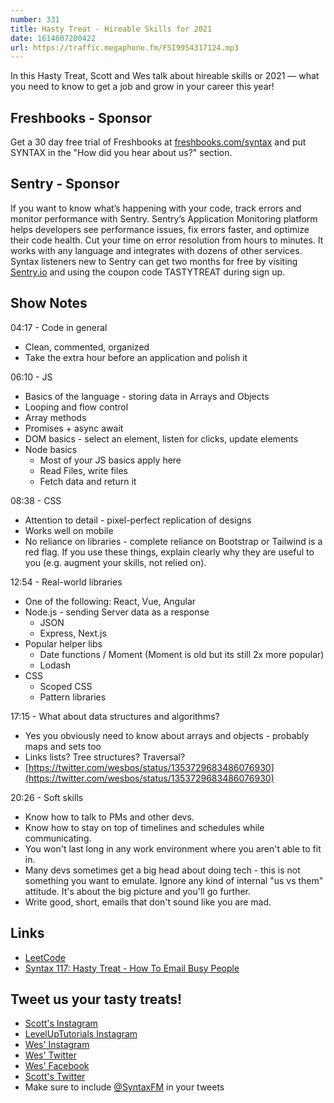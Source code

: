 ```yaml
---
number: 331
title: Hasty Treat - Hireable Skills for 2021
date: 1614607200422
url: https://traffic.megaphone.fm/FSI9954317124.mp3
---
```


In this Hasty Treat, Scott and Wes talk about hireable skills or 2021 — what you need to know to get a job and grow in your career this year!

## Freshbooks - Sponsor
Get a 30 day free trial of Freshbooks at [freshbooks.com/syntax](https://freshbooks.com/syntax) and put SYNTAX in the "How did you hear about us?" section.

## Sentry - Sponsor
If you want to know what’s happening with your code, track errors and monitor performance with Sentry. Sentry’s Application Monitoring platform helps developers see performance issues, fix errors faster, and optimize their code health. Cut your time on error resolution from hours to minutes. It works with any language and integrates with dozens of other services. Syntax listeners new to Sentry can get two months for free by visiting [Sentry.io](https://sentry.io/) and using the coupon code TASTYTREAT during sign up.

## Show Notes
04:17 -  Code in general
* Clean, commented, organized
* Take the extra hour before an application and polish it

06:10 - JS
* Basics of the language - storing data in Arrays and Objects
* Looping and flow control
* Array methods
* Promises + async await
* DOM basics - select an element, listen for clicks, update elements
* Node basics
  * Most of your JS basics apply here
  * Read Files, write files
  * Fetch data and return it

08:38 - CSS
* Attention to detail - pixel-perfect replication of designs
* Works well on mobile
* No reliance on libraries - complete reliance on Bootstrap or Tailwind is a red flag. If you use these things, explain clearly why they are useful to you (e.g. augment your skills, not relied on).

12:54 - Real-world libraries
* One of the following: React, Vue, Angular
* Node.js - sending Server data as a response
  * JSON
  * Express, Next.js
* Popular helper libs
  * Date functions / Moment (Moment is old but its still 2x more popular)
  * Lodash
* CSS
  * Scoped CSS
  * Pattern libraries

17:15 - What about data structures and algorithms?
* Yes you obviously need to know about arrays and objects - probably maps and sets too
* Links lists? Tree structures? Traversal?
* [https://twitter.com/wesbos/status/1353729683486076930](https://twitter.com/wesbos/status/1353729683486076930)

20:26 - Soft skills
* Know how to talk to PMs and other devs.
* Know how to stay on top of timelines and schedules while communicating.
* You won't last long in any work environment where you aren't able to fit in.
* Many devs sometimes get a big head about doing tech - this is not something you want to emulate. Ignore any kind of internal "us vs them" attitude. It's about the big picture and you'll go further.
* Write good, short, emails that don't sound like you are mad.

## Links
* [LeetCode](https://leetcode.com/)
* [Syntax 117: Hasty Treat - How To Email Busy People](https://syntax.fm/show/117/hasty-treat-how-to-email-busy-people)

## Tweet us your tasty treats!
* [Scott's Instagram](https://www.instagram.com/stolinski/)
* [LevelUpTutorials Instagram](https://www.instagram.com/LevelUpTutorials/)
* [Wes' Instagram](https://www.instagram.com/wesbos/)
* [Wes' Twitter](https://twitter.com/wesbos)
* [Wes' Facebook](https://www.facebook.com/wesbos.developer)
* [Scott's Twitter](https://twitter.com/stolinski)
* Make sure to include [@SyntaxFM](https://twitter.com/SyntaxFM) in your tweets
